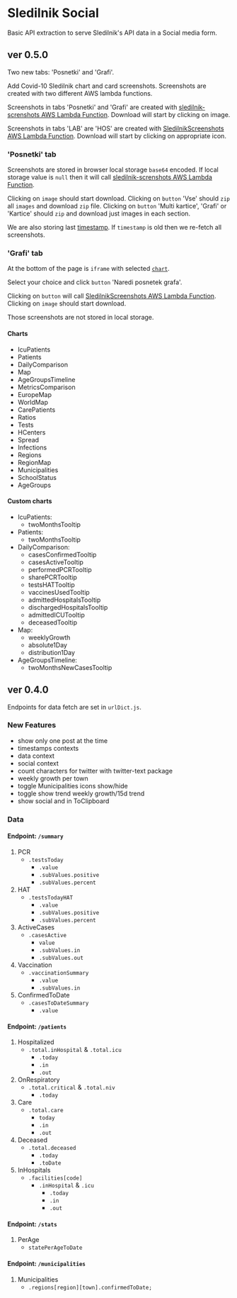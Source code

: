 # Sledilnik Social

Basic API extraction to serve Sledilnik's API data in a Social media form.

## ver 0.5.0

Two new tabs: 'Posnetki' and 'Grafi'.

Add Covid-10 Sledilnik chart and card screenshots.
Screenshots are created with two different AWS lambda functions.

Screenshots in tabs 'Posnetki' and 'Grafi' are created with [sledilnik-screnshots AWS Lambda Function](https://github.com/jalezi/sledilnik-screenshots). Download will start by clicking on image.

Screenshots in tabs 'LAB' are 'HOS' are created with [SledilnikScreenshots AWS Lambda Function](https://github.com/VesterDe/SledilnikScreenshots). Download will start by clicking on appropriate icon.

### 'Posnetki' tab

Screenshots are stored in browser local storage `base64` encoded. If local storage value is `null` then it will call [sledilnik-screnshots AWS Lambda Function](https://github.com/jalezi/sledilnik-screenshots).

Clicking on `image` should start download.
Clicking on `button` 'Vse' should `zip` all `images` and download `zip` file.
Clicking on `button` 'Multi kartice', 'Grafi' or 'Kartice' should `zip` and download just images in each section.

We are also storing last [timestamp](https://github.com/sledilnik/data/blob/master/csv/stats.csv.timestamp). If `timestamp` is old then we re-fetch all screenshots.

### 'Grafi' tab

At the bottom of the page is `iframe` with selected [`chart`](https://github.com/sledilnik/website/blob/master/examples/README.md).

Select your choice and click `button` 'Naredi posnetek grafa'.

Clicking on `button` will call [SledilnikScreenshots AWS Lambda Function](https://github.com/VesterDe/SledilnikScreenshots). Clicking on `image` should start download.

Those screenshots are not stored in local storage.

#### Charts

- IcuPatients
- Patients
- DailyComparison
- Map
- AgeGroupsTimeline
- MetricsComparison
- EuropeMap
- WorldMap
- CarePatients
- Ratios
- Tests
- HCenters
- Spread
- Infections
- Regions
- RegionMap
- Municipalities
- SchoolStatus
- AgeGroups

#### Custom charts

- IcuPatients:
  - twoMonthsTooltip
- Patients:
  - twoMonthsTooltip
- DailyComparison:
  - casesConfirmedTooltip
  - casesActiveTooltip
  - performedPCRTooltip
  - sharePCRTooltip
  - testsHATTooltip
  - vaccinesUsedTooltip
  - admittedHospitalsTooltip
  - dischargedHospitalsTooltip
  - admittedICUTooltip
  - deceasedTooltip
- Map:
  - weeklyGrowth
  - absolute1Day
  - distribution1Day
- AgeGroupsTimeline:
  - twoMonthsNewCasesTooltip

## ver 0.4.0

Endpoints for data fetch are set in `urlDict.js`.

### New Features

- show only one post at the time
- timestamps contexts
- data context
- social context
- count characters for twitter with twitter-text package
- weekly growth per town
- toggle Municipalities icons show/hide
- toggle show trend weekly growth/15d trend
- show social and in ToClipboard

### Data

#### Endpoint: `/summary`

1. PCR
   - `.testsToday`
     - `.value`
     - `.subValues.positive`
     - `.subValues.percent`
2. HAT
   - `.testsTodayHAT`
     - `.value`
     - `.subValues.positive`
     - `.subValues.percent`
3. ActiveCases
   - `.casesActive`
     - `value`
     - `.subValues.in`
     - `.subValues.out`
4. Vaccination
   - `.vaccinationSummary`
     - `.value`
     - `.subValues.in`
5. ConfirmedToDate
   - `.casesToDateSummary`
     - `.value`

#### Endpoint: `/patients`

1. Hospitalized
   - `.total.inHospital` & `.total.icu`
     - `.today`
     - `.in`
     - `.out`
2. OnRespiratory
   - `.total.critical` & `.total.niv`
     - `.today`
3. Care
   - `.total.care`
     - `today`
     - `.in`
     - `.out`
4. Deceased
   - `.total.deceased`
     - `.today`
     - `.toDate`
5. InHospitals
   - `.facilities[code]`
     - `.inHospital` & `.icu`
       - `.today`
       - `.in`
       - `.out`

#### Endpoint: `/stats`

1. PerAge
   - `statePerAgeToDate`

#### Endpoint: `/municipalities`

1. Municipalities
   - `.regions[region][town].confirmedToDate;`
